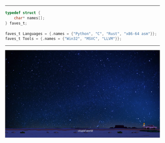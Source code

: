 ---------------
```C
typedef struct {
    char* names[];
} faves_t;

faves_t Languages = {.names = {"Python", "C", "Rust", "x86-64 asm"}};
faves_t Tools = {.names = {"Win32", "MSVC", "LLVM"}};
```
---------------

![](./stupidworldsimpsons.webp )
